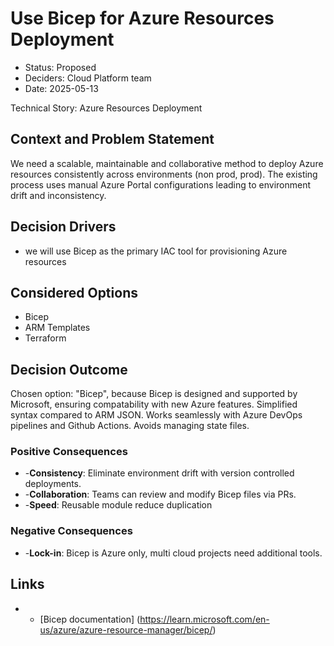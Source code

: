 # Use Bicep for Azure Resources Deployment

* Status: Proposed
* Deciders: Cloud Platform team
* Date: 2025-05-13

Technical Story: Azure Resources Deployment

## Context and Problem Statement

We need a scalable, maintainable and collaborative method to deploy Azure resources consistently across environments (non prod, prod). The existing process uses manual Azure Portal configurations leading to environment drift and inconsistency.

## Decision Drivers

* we will use Bicep as the primary IAC tool for provisioning Azure resources

## Considered Options

* Bicep
* ARM Templates
* Terraform

## Decision Outcome

Chosen option: "Bicep", because Bicep is designed and supported by Microsoft, ensuring compatability with new Azure features. Simplified syntax compared to ARM JSON. Works seamlessly with Azure DevOps pipelines and Github Actions. Avoids managing state files.

### Positive Consequences

* -**Consistency**: Eliminate environment drift with version controlled deployments.
* -**Collaboration**: Teams can review and modify Bicep files via PRs.
* -**Speed**: Reusable module reduce duplication

### Negative Consequences

* -**Lock-in**: Bicep is Azure only, multi cloud projects need additional tools.

## Links

* - [Bicep documentation] (https://learn.microsoft.com/en-us/azure/azure-resource-manager/bicep/)
